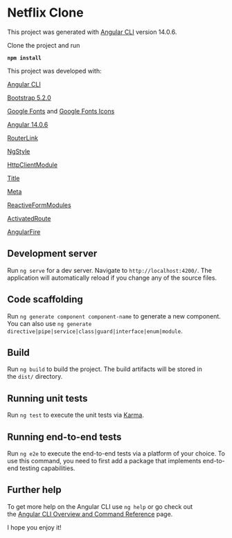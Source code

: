 # Netflix Clone

This project was generated with [Angular CLI](https://github.com/angular/angular-cli) version 14.0.6.

Clone the project and run

**`npm install`**

This project was developed with:

  [Angular CLI](https://angular.io/cli)

  [Bootstrap 5.2.0](https://getbootstrap.com/docs/5.2/getting-started/introduction/)

  [Google Fonts](https://fonts.google.com/) and [Google Fonts Icons](https://fonts.google.com/icons)

  [Angular 14.0.6](https://www.npmjs.com/package/@angular/cli/v/14.0.6)

  [RouterLink](https://angular.io/api/router/RouterLink)

  [NgStyle](https://angular.io/api/common/NgStyle)

  [HttpClientModule](https://angular.io/api/common/http/HttpClientModule)

  [Title](https://angular.io/api/platform-browser/Title)

  [Meta](https://angular.io/api/platform-browser/Meta)

  [ReactiveFormModules](https://angular.io/api/forms/ReactiveFormsModule)

  [ActivatedRoute](https://angular.io/api/router/ActivatedRoute#description)

  [AngularFire](https://github.com/angular/angularfire)

## Development server

Run `ng serve` for a dev server. Navigate to `http://localhost:4200/`. The application will automatically reload if you change any of the source files.

## Code scaffolding

Run `ng generate component component-name` to generate a new component. You can also use `ng generate directive|pipe|service|class|guard|interface|enum|module`.

## Build

Run `ng build` to build the project. The build artifacts will be stored in the `dist/` directory.

## Running unit tests

Run `ng test` to execute the unit tests via [Karma](https://karma-runner.github.io/).

## Running end-to-end tests

Run `ng e2e` to execute the end-to-end tests via a platform of your choice. To use this command, you need to first add a package that implements end-to-end testing capabilities.

## Further help

To get more help on the Angular CLI use `ng help` or go check out the [Angular CLI Overview and Command Reference](https://angular.io/cli) page.

I hope you enjoy it!
